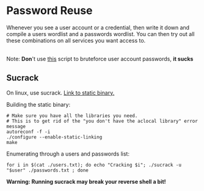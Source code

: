 # Password Reuse

Whenever you see a user account or a credential, then write it down and compile a users wordlist and a passwords wordlist. You can then try out all these combinations on all services you want access to.

\
Note: **Don**'t use [this](https://github.com/carlospolop/su-bruteforce) script to bruteforce user account passwords, **it sucks**

## Sucrack

On linux, use sucrack. [Link to static binary.](https://github.com/heinosasshallik/infosec-knowledge/tree/master/static\_tools)

Building the static binary:

```
# Make sure you have all the libraries you need.
# This is to get rid of the "you don't have the aclocal library" error message
autoreconf -f -i
./configure --enable-static-linking
make
```

Enumerating through a users and passwords list:

```
for i in $(cat ./users.txt); do echo "Cracking $i"; ./sucrack -u "$user" ./passwords.txt ; done
```

**Warning: Running sucrack may break your reverse shell a bit!**
